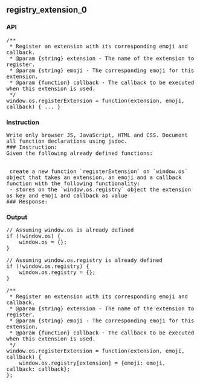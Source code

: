 ## registry_extension_0
### API
<pre style='text-wrap: wrap'>/**
 * Register an extension with its corresponding emoji and callback.
 * @param {string} extension - The name of the extension to register.
 * @param {string} emoji - The corresponding emoji for this extension.
 * @param {function} callback - The callback to be executed when this extension is used.
 */
window.os.registerExtension = function(extension, emoji, callback) { ... }
</pre>
### Instruction
<pre style='text-wrap: wrap'>Write only browser JS, JavaScript, HTML and CSS. Document all function declarations using jsdoc.
### Instruction:
Given the following already defined functions:
 

 create a new function `registerExtension` on `window.os` object that takes an extension, an emoji and a callback function with the following functionality:
 - stores on the `window.os.registry` object the extension as key and emoji and callback as value 
### Response:
</pre>
### Output
<pre style='text-wrap: wrap'>// Assuming window.os is already defined
if (!window.os) {
    window.os = {};
}

// Assuming window.os.registry is already defined
if (!window.os.registry) {
    window.os.registry = {};
}

/**
 * Register an extension with its corresponding emoji and callback.
 * @param {string} extension - The name of the extension to register.
 * @param {string} emoji - The corresponding emoji for this extension.
 * @param {function} callback - The callback to be executed when this extension is used.
 */
window.os.registerExtension = function(extension, emoji, callback) {
    window.os.registry[extension] = {emoji: emoji, callback: callback};
};

</pre>
